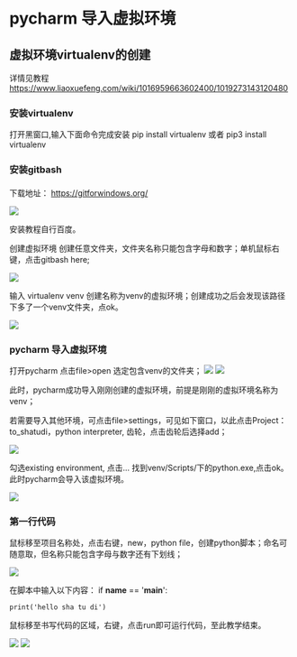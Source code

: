 
# pycharm 导入虚拟环境
## 虚拟环境virtualenv的创建
详情见教程 https://www.liaoxuefeng.com/wiki/1016959663602400/1019273143120480
### 安装virtualenv
打开黑窗口,输入下面命令完成安装
pip install virtualenv
或者
pip3 install virtualenv
### 安装gitbash
#### 
下载地址： https://gitforwindows.org/

<img src="1.png">

安装教程自行百度。

创建虚拟环境
创建任意文件夹，文件夹名称只能包含字母和数字；单机鼠标右键，点击gitbash here;

<img src="2.png">



输入 virtualenv venv 创建名称为venv的虚拟环境；创建成功之后会发现该路径下多了一个venv文件夹，点ok。

<img src="3.png">

### pycharm 导入虚拟环境
打开pycharm 点击file>open 选定包含venv的文件夹；
<img src="4.png">
<img src="5.png">

此时，pycharm成功导入刚刚创建的虚拟环境，前提是刚刚的虚拟环境名称为venv；

若需要导入其他环境，可点击file>settings，可见如下窗口，以此点击Project：to_shatudi，python interpreter, 齿轮，点击齿轮后选择add； 

<img src="6.png">

勾选existing environment, 点击... 找到venv/Scripts/下的python.exe,点击ok。此时pycharm会导入该虚拟环境。

<img src="7.png">

### 第一行代码
鼠标移至项目名称处，点击右键，new，python file，创建python脚本；命名可随意取，但名称只能包含字母与数字还有下划线；

<img src="8.png">

在脚本中输入以下内容：
if __name__ == '__main__':

    print('hello sha tu di')

鼠标移至书写代码的区域，右键，点击run即可运行代码，至此教学结束。

<img src="9.png">
<img src="10.png">
